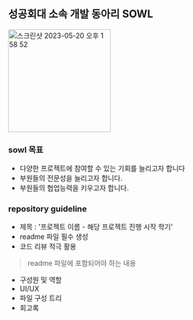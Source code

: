 ## 성공회대 소속 개발 동아리 SOWL

<img width="209" alt="스크린샷 2023-05-20 오후 1 58 52" src="https://github.com/SOWL-SKHU/.github/assets/104067367/125335ea-e16d-43ca-af37-28377c9c2fb7">

### sowl 목표
- 다양한 프로젝트에 참여할 수 있는 기회를 늘리고자 합니다
- 부원들의 전문성을 늘리고자 합니다.
- 부원들의 협업능력을 키우고자 합니다.


### repository guideline
- 제목 : '프로젝트 이름 - 해당 프로젝트 진행 시작 학기'
- readme 파일 필수 생성 
- 코드 리뷰 적극 활용
> readme 파일에 포함되어야 하는 내용 
- 구성원 및 역할
- UI/UX 
- 파일 구성 트리 
- 회고록
